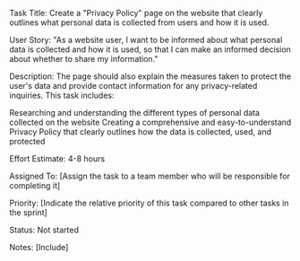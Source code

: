 Task Title: Create a "Privacy Policy" page on the website that clearly outlines what personal data is collected from users and how it is used.

User Story: "As a website user, I want to be informed about what personal data is collected and how it is used, so that I can make an informed decision about whether to share my information."

Description: The page should also explain the measures taken to protect the user's data and provide contact information for any privacy-related inquiries. This task includes:

Researching and understanding the different types of personal data collected on the website
Creating a comprehensive and easy-to-understand Privacy Policy that clearly outlines how the data is collected, used, and protected

Effort Estimate: 4-8 hours 

Assigned To: [Assign the task to a team member who will be responsible for completing it]

Priority: [Indicate the relative priority of this task compared to other tasks in the sprint]

Status: Not started 

Notes: [Include]
